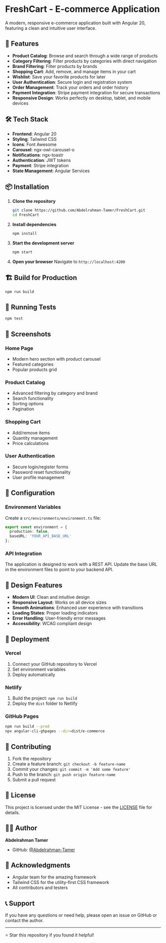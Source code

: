 # FreshCart - E-commerce Application

A modern, responsive e-commerce application built with Angular 20, featuring a clean and intuitive user interface.

## 🚀 Features

- **Product Catalog**: Browse and search through a wide range of products
- **Category Filtering**: Filter products by categories with direct navigation
- **Brand Filtering**: Filter products by brands
- **Shopping Cart**: Add, remove, and manage items in your cart
- **Wishlist**: Save your favorite products for later
- **User Authentication**: Secure login and registration system
- **Order Management**: Track your orders and order history
- **Payment Integration**: Stripe payment integration for secure transactions
- **Responsive Design**: Works perfectly on desktop, tablet, and mobile devices

## 🛠️ Tech Stack

- **Frontend**: Angular 20
- **Styling**: Tailwind CSS
- **Icons**: Font Awesome
- **Carousel**: ngx-owl-carousel-o
- **Notifications**: ngx-toastr
- **Authentication**: JWT tokens
- **Payment**: Stripe integration
- **State Management**: Angular Services

## 📦 Installation

1. **Clone the repository**
   ```bash
   git clone https://github.com/Abdelrahman-Tamer/FreshCart.git
   cd FreshCart
   ```

2. **Install dependencies**
   ```bash
   npm install
   ```

3. **Start the development server**
   ```bash
   npm start
   ```

4. **Open your browser**
   Navigate to `http://localhost:4200`

## 🏗️ Build for Production

```bash
npm run build
```

## 🧪 Running Tests

```bash
npm test
```

## 📱 Screenshots

### Home Page
- Modern hero section with product carousel
- Featured categories
- Popular products grid

### Product Catalog
- Advanced filtering by category and brand
- Search functionality
- Sorting options
- Pagination

### Shopping Cart
- Add/remove items
- Quantity management
- Price calculations

### User Authentication
- Secure login/register forms
- Password reset functionality
- User profile management

## 🔧 Configuration

### Environment Variables
Create a `src/environments/environment.ts` file:

```typescript
export const environment = {
  production: false,
  baseURL: 'YOUR_API_BASE_URL'
};
```

### API Integration
The application is designed to work with a REST API. Update the base URL in the environment files to point to your backend API.

## 🎨 Design Features

- **Modern UI**: Clean and intuitive design
- **Responsive Layout**: Works on all device sizes
- **Smooth Animations**: Enhanced user experience with transitions
- **Loading States**: Proper loading indicators
- **Error Handling**: User-friendly error messages
- **Accessibility**: WCAG compliant design

## 🚀 Deployment

### Vercel
1. Connect your GitHub repository to Vercel
2. Set environment variables
3. Deploy automatically

### Netlify
1. Build the project: `npm run build`
2. Deploy the `dist` folder to Netlify

### GitHub Pages
```bash
npm run build --prod
npx angular-cli-ghpages --dir=dist/e-commerce
```

## 🤝 Contributing

1. Fork the repository
2. Create a feature branch: `git checkout -b feature-name`
3. Commit your changes: `git commit -m 'Add some feature'`
4. Push to the branch: `git push origin feature-name`
5. Submit a pull request

## 📄 License

This project is licensed under the MIT License - see the [LICENSE](LICENSE) file for details.

## 👨‍💻 Author

**Abdelrahman Tamer**
- GitHub: [@Abdelrahman-Tamer](https://github.com/Abdelrahman-Tamer)

## 🙏 Acknowledgments

- Angular team for the amazing framework
- Tailwind CSS for the utility-first CSS framework
- All contributors and testers

## 📞 Support

If you have any questions or need help, please open an issue on GitHub or contact the author.

---

⭐ Star this repository if you found it helpful!